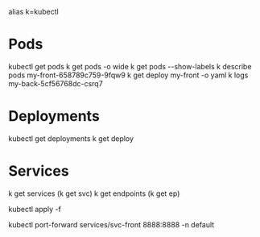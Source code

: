 
alias k=kubectl

# Pods
kubectl get pods
k get pods -o wide
k get pods --show-labels
k describe pods my-front-658789c759-9fqw9
k get deploy my-front -o yaml
k logs my-back-5cf56768dc-csrq7

# Deployments
kubectl get deployments
k get deploy

# Services
k get services (k get svc)
k get endpoints (k get ep)

kubectl apply -f <file>

kubectl port-forward services/svc-front 8888:8888 -n default
